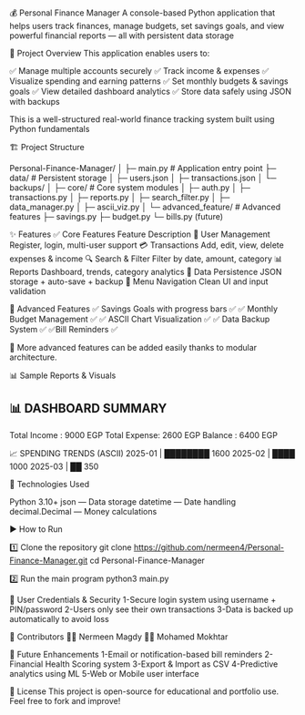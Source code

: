 💰 Personal Finance Manager
A console-based Python application that helps users track finances, manage budgets, set savings goals, and view powerful financial reports — all with persistent data storage


📌 Project Overview
This application enables users to:

✅ Manage multiple accounts securely
✅ Track income & expenses
✅ Visualize spending and earning patterns
✅ Set monthly budgets & savings goals
✅ View detailed dashboard analytics
✅ Store data safely using JSON with backups

This is a well-structured real-world finance tracking system built using Python fundamentals


🏗️ Project Structure

   Personal-Finance-Manager/
│
├─ main.py                     # Application entry point
├─ data/                       # Persistent storage
│   ├─ users.json
│   ├─ transactions.json
│   └─ backups/
│
├─ core/                       # Core system modules
│   ├─ auth.py
│   ├─ transactions.py
│   ├─ reports.py
│   ├─ search_filter.py
│   ├─ data_manager.py
│   ├─ ascii_viz.py
│
└─ advanced_feature/           # Advanced features
    ├─ savings.py
    ├─ budget.py
    └─ bills.py (future)



✨ Features
✅ Core Features
Feature	Description
👤 User Management	Register, login, multi-user support
💳 Transactions	Add, edit, view, delete expenses & income
🔍 Search & Filter	Filter by date, amount, category
📊 Reports	Dashboard, trends, category analytics
💾 Data Persistence	JSON storage + auto-save + backup
🧩 Menu Navigation	Clean UI and input validation



🚀 Advanced Features
✅ Savings Goals with progress bars	✅
✅ Monthly Budget Management	✅
✅ ASCII Chart Visualization	✅
✅ Data Backup System	✅
✅Bill Reminders	        ✅

🎯 More advanced features can be added easily thanks to modular architecture.


📊 Sample Reports & Visuals

📊 DASHBOARD SUMMARY
------------------------------
Total Income : 9000 EGP
Total Expense: 2600 EGP
Balance      : 6400 EGP

📈 SPENDING TRENDS (ASCII)
2025-01 | ████████  1600
2025-02 | ████      1000
2025-03 | ██         350


🧠 Technologies Used

Python 3.10+
json — Data storage
datetime — Date handling
decimal.Decimal — Money calculations


▶️ How to Run

1️⃣ Clone the repository
git clone https://github.com/nermeen4/Personal-Finance-Manager.git
cd Personal-Finance-Manager

2️⃣ Run the main program
python3 main.py



🔐 User Credentials & Security
1-Secure login system using username + PIN/password
2-Users only see their own transactions
3-Data is backed up automatically to avoid loss



🤝 Contributors
👩‍💻 Nermeen Magdy 
👨‍💻 Mohamed Mokhtar



🎥 Future Enhancements
1-Email or notification-based bill reminders
2-Financial Health Scoring system
3-Export & Import as CSV
4-Predictive analytics using ML
5-Web or Mobile user interface


📄 License
This project is open-source for educational and portfolio use.
Feel free to fork and improve!


